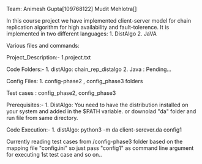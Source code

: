 Team: Animesh Gupta[109768122] Mudit Mehlotra[]

In this course project we have implemented client-server model for chain replication algorithm for high availability and fault-tolerence. It is implemented in two different languages: 1. DistAlgo 2. JaVA

Various files and commands:

Project_Description:- 1.project.txt

Code Folders:- 1. distAlgo: chain_rep_distalgo 2. Java : Pending...

Config Files: 1. config-phase2 , config_phase3 folders 

Test cases : config_phase2, config_phase3

Prerequisites:- 1. DistAlgo: You need to have the distribution installed on your system and added in the $PATH variable. or downolad "da" folder and run file from same directory. 

Code Execution:- 1. distAlgo: python3 -m da client-serever.da config1

Currently reading test cases from /config-phase3 folder based on the mapping file "config.ini"
so just pass "config1" as command line argument for executing 1st test case and so on..


